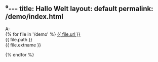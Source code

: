 ⁹---
title: Hallo Welt
layout: default
permalink: /demo/index.html
---
<!--
<a href="creativeily.html">creativeily</a>  
<a href="lighthouse.html">lighthouse</a>  
<a href="none.html">none</a>  
<a href="print.html">print</a>  
<a href="ProSidebar.html">ProSidebar</a>  
<a href="thflat.html">thflat</a>  
<a href="writr.html">writr</a>  
-->
A:  
{% for file in '/demo' %}
<a href="{{ file.url }}">{{ file.url }}</a>  
{{ file.path }}  
{{ file.extname }}  

{% endfor %}

